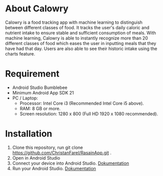 # About Calowry
Calowry is a food tracking app with machine learning to distinguish between different classes of food. It tracks the user's daily caloric and nutrient intake to ensure stable and sufficient consumption of meals.  With machine learning, Calowry is able to instantly recognize more than 20 different classes of food which eases the user in inputting meals that they have had that day. Users are also able to see their historic intake using the charts feature.

# Requirement 
* Android Studio Bumblebee
* Minimum Android App SDK 21
* PC / Laptop:
  * Processor: Intel Core i3 (Recommended Intel Core i5 above).
  * RAM: 8 GB or more.
  * Screen resolution: 1280 x 800 (Full HD 1920 x 1080 recommended).

# Installation
1. Clone this repository, run git clone https://github.com/ChristanFarel/RasainApp.git .
2. Open in Android Studio
3. Connect your device into Android Studio. [Dokumentation](https://developer.android.com/codelabs/basic-android-kotlin-compose-connect-device)
4. Run your Android Studio. [Dokumentation](https://developer.android.com/training/basics/firstapp)
